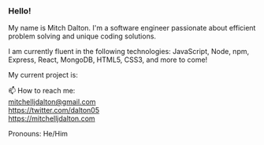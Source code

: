 ### Hello!

My name is Mitch Dalton. I'm a software engineer passionate about efficient problem solving and unique coding solutions. 

I am currently fluent in the following technologies:
JavaScript, Node, npm, Express, React, MongoDB, HTML5, CSS3, and more to come!

My current project is:

📫 How to reach me:  
<mitchelljdalton@gmail.com>  
<https://twitter.com/dalton05>  
<https://mitchelljdalton.com>

Pronouns:
He/Him  


<!--
**codebymatthew/codebymatthew** is a ✨ _special_ ✨ repository because its `README.md` (this file) appears on your GitHub profile.

Here are some ideas to get you started:

- 🔭 I’m currently working on ...
- 🌱 I’m currently learning ...
- 👯 I’m looking to collaborate on ...
- 🤔 I’m looking for help with ...
- 💬 Ask me about ...
- 📫 How to reach me: ...
- 😄 Pronouns: ...
- ⚡ Fun fact: ...
-->
